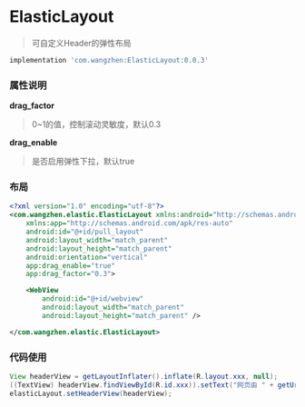 # ElasticLayout
> 可自定义Header的弹性布局

```gradle
implementation 'com.wangzhen:ElasticLayout:0.0.3'
```

### 属性说明
**drag_factor**
> 0~1的值，控制滚动灵敏度，默认0.3

**drag_enable**
> 是否启用弹性下拉，默认true

### 布局
``` xml
<?xml version="1.0" encoding="utf-8"?>
<com.wangzhen.elastic.ElasticLayout xmlns:android="http://schemas.android.com/apk/res/android"
    xmlns:app="http://schemas.android.com/apk/res-auto"
    android:id="@+id/pull_layout"
    android:layout_width="match_parent"
    android:layout_height="match_parent"
    android:orientation="vertical"
    app:drag_enable="true"
    app:drag_factor="0.3">

    <WebView
        android:id="@+id/webview"
        android:layout_width="match_parent"
        android:layout_height="match_parent" />

</com.wangzhen.elastic.ElasticLayout>

```

### 代码使用
```java
View headerView = getLayoutInflater().inflate(R.layout.xxx, null);
((TextView) headerView.findViewById(R.id.xxx)).setText("网页由 " + getUrlHost(url) + " 提供");
elasticLayout.setHeaderView(headerView);
```
